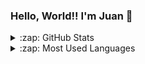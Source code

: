 ### Hello, World!! I'm Juan 👋


<details>
  <summary>:zap: GitHub Stats</summary>

  <img align="left" alt="Juan's GitHub Stats" src="https://github-readme-stats.vercel.app/api?username=AbellasJuan&show_icons=true&hide_border=true" />

</details>

<details>
  <summary>:zap: Most Used Languages</summary>

<img align="left" alt="Juan's GitHub Top Languages" src="https://github-readme-stats.vercel.app/api/top-langs/?username=AbellasJuan" />

</details>









